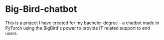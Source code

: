 # Big-Bird-chatbot

This is a project I have created for my bachelor degree - a chatbot made in PyTorch using the BigBird's power to provide IT related support to end users. 
